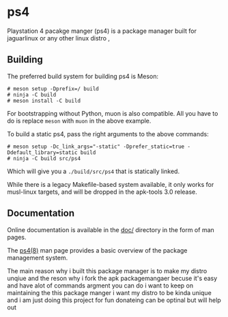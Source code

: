# ps4

Playstation 4 pacakge manger (ps4) is a package manager  built for jaguarlinux or any other linux distro ,

## Building

The preferred build system for building ps4 is Meson:

```
# meson setup -Dprefix=/ build
# ninja -C build
# meson install -C build
```

For bootstrapping without Python, muon is also compatible. All you have to do is replace `meson` with `muon` in the above example.

To build a static ps4, pass the right arguments to the above commands:

```
# meson setup -Dc_link_args="-static" -Dprefer_static=true -Ddefault_library=static build
# ninja -C build src/ps4
```

Which will give you a `./build/src/ps4` that is statically linked.

While there is a legacy Makefile-based system available, it only works for musl-linux
targets, and will be dropped in the apk-tools 3.0 release.

## Documentation

Online documentation is available in the [doc/](doc/) directory in the form of man pages.

The [ps4(8)](doc/ps4.8.scd) man page provides a basic overview of the package management
system.


The main reason why i built this package manager is to make my distro unqiue and the reson why i fork the apk packagemangaer becuse it's easy and have alot of commands argment you can do i want to keep on maintaining the this package manger i want my distro to be kinda unique and i am just doing this project for fun  donateing can be optinal but will help out 

